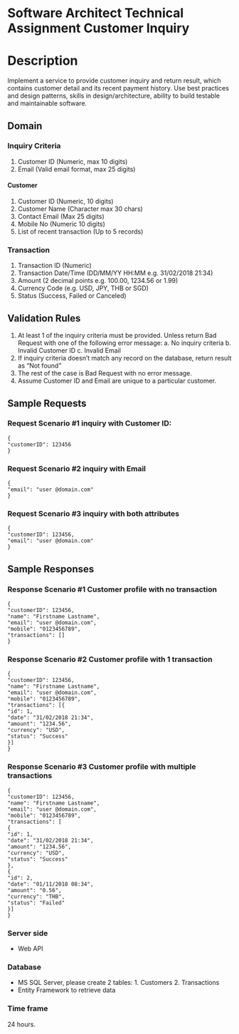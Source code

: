 # Software Architect Technical Assignment Customer Inquiry


# Description
Implement a service to provide customer inquiry and return result, which contains customer detail and its recent payment history.
Use best practices and design patterns, skills in design/architecture, ability to build testable and maintainable software.
## Domain

### Inquiry Criteria
1. Customer ID (Numeric, max 10 digits)
2. Email (Valid email format, max 25 digits)

#### Customer
1. Customer ID (Numeric, 10 digits)
2. Customer Name (Character max 30 chars)
3. Contact Email (Max 25 digits)
4. Mobile No (Numeric 10 digits)
5. List of recent transaction (Up to 5 records)

### Transaction
1. Transaction ID (Numeric)
2. Transaction Date/Time (DD/MM/YY HH:MM e.g. 31/02/2018 21:34)
3. Amount (2 decimal points e.g. 100.00, 1234.56 or 1.99)
4. Currency Code (e.g. USD, JPY, THB or SGD)
5. Status (Success, Failed or Canceled)

## Validation Rules
1. At least 1 of the inquiry criteria must be provided. Unless return Bad Request with one of the following error message:
a. No inquiry criteria
b. Invalid Customer ID
c. Invalid Email
2. If inquiry criteria doesn’t match any record on the database, return result as “Not found”
3. The rest of the case is Bad Request with no error message.
4. Assume Customer ID and Email are unique to a particular customer.
## Sample Requests
### Request Scenario #1 inquiry with Customer ID:
```
{
"customerID": 123456
}
```
### Request Scenario #2 inquiry with Email 
```
{
"email": "user @domain.com"
}
```
### Request Scenario #3 inquiry with both attributes 
```
{
"customerID": 123456,
"email": "user @domain.com"
}
```
## Sample Responses
### Response Scenario #1 Customer profile with no transaction 
```
{
"customerID": 123456,
"name": "Firstname Lastname",
"email": "user @domain.com",
"mobile": "0123456789",
"transactions": []
} 
```
### Response Scenario #2 Customer profile with 1 transaction 
```
{
"customerID": 123456,
"name": "Firstname Lastname",
"email": "user @domain.com",
"mobile": "0123456789",
"transactions": [{
"id": 1,
"date": "31/02/2018 21:34",
"amount": "1234.56",
"currency": "USD",
"status": "Success"
}]
}
```
### Response Scenario #3 Customer profile with multiple transactions 
```
{
"customerID": 123456,
"name": "Firstname Lastname",
"email": "user @domain.com",
"mobile": "0123456789",
"transactions": [
{
"id": 1,
"date": "31/02/2018 21:34",
"amount": "1234.56",
"currency": "USD",
"status": "Success"
},
{
"id": 2,
"date": "01/11/2018 08:34",
"amount": "0.56",
"currency": "THB",
"status": "Failed"
}]
}
```
### Server side
- Web API
### Database
- MS SQL Server, please create 2 tables: 1. Customers 2. Transactions
- Entity Framework to retrieve data
### Time frame
24 hours. 
